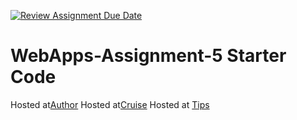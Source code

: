 [![Review Assignment Due Date](https://classroom.github.com/assets/deadline-readme-button-24ddc0f5d75046c5622901739e7c5dd533143b0c8e959d652212380cedb1ea36.svg)](https://classroom.github.com/a/7kKA03Up)
# WebApps-Assignment-5 Starter Code
Hosted at[Author](https://44-563-webapps-f23.github.io/44563-webapps-f23-assignment6-krishnababu18/author.html)
Hosted at[Cruise](https://44-563-webapps-f23.github.io/44563-webapps-f23-assignment6-krishnababu18/cruise.html)
Hosted at [Tips](https://44-563-webapps-f23.github.io/44563-webapps-f23-assignment6-krishnababu18/tips.html)

